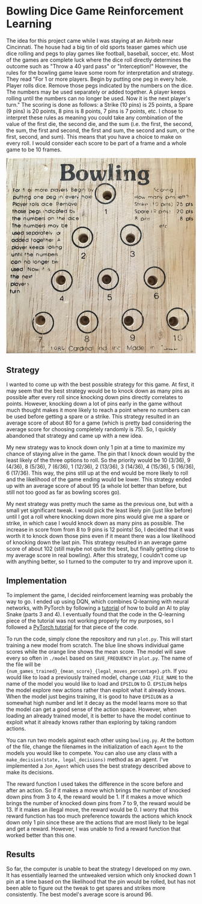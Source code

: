 # Bowling Dice Game Reinforcement Learning

The idea for this project came while I was staying at an Airbnb near Cincinnati. The house had a big tin of old sports teaser games which use dice rolling and pegs to play games like football, baseball, soccer, etc. Most of the games are complete luck where the dice roll directly determines the outcome such as "Throw a 40 yard pass" or "Interception!" However, the rules for the bowling game leave some room for interpretation and strategy. They read "For 1 or more players. Begin by putting one peg in every hole. Player rolls dice. Remove those pegs indicated by the numbers on the dice. The numbers may be used separately or added together. A player keeps rolling until the numbers can no longer be used. Now it is the next player's turn." The scoring is done as follows: a Strike (10 pins) is 25 points, a Spare (9 pins) is 20 points, 8 pins is 8 points, 7 pins is 7 points, etc. I chose to interpret these rules as meaning you could take any combination of the value of the first die, the second die, and the sum (i.e. the first, the second, the sum, the first and second, the first and sum, the second and sum, or the first, second, and sum). This means that you have a choice to make on every roll. I would consider each score to be part of a frame and a whole game to be 10 frames.

![Bowling](/assets/bowling_image.jpg)

## Strategy

I wanted to come up with the best possible strategy for this game. At first, it may seem that the best strategy would be to knock down as many pins as possible after every roll since knocking down pins directly correlates to points. However, knocking down a lot of pins early in the game without much thought makes it more likely to reach a point where no numbers can be used before getting a spare or a strike. This strategy resulted in an average score of about 80 for a game (which is pretty bad considering the average score for choosing completely randomly is 75). So, I quickly abandoned that strategy and came up with a new idea.

My new strategy was to knock down only 1 pin at a time to maximize my chance of staying alive in the game. The pin that I knock down would by the least likely of the three options to roll. So the priority would be 10 (3/36), 9 (4/36), 8 (5/36), 7 (6/36), 1 (12/36), 2 (13/36), 3 (14/36), 4 (15/36), 5 (16/36), 6 (17/36). This way, the pins still up at the end would be more likely to roll and the likelihood of the game ending would be lower. This strategy ended up with an average score of about 95 (a whole lot better than before, but still not too good as far as bowling scores go).

My next strategy was pretty much the same as the previous one, but with a small yet significant tweak. I would pick the least likely pin (just like before) until I got a roll where knocking down more pins would give me a spare or strike, in which case I would knock down as many pins as possible. The increase in score from from 8 to 9 pins is 12 points! So, I decided that it was worth it to knock down those pins even if it meant there was a low likelihood of knocking down the last pin. This strategy resulted in an average game score of about 102 (still maybe not quite the best, but finally getting close to my average score in real bowling). After this strategy, I couldn't come up with anything better, so I turned to the computer to try and improve upon it.

## Implementation

To implement the game, I decided reinforcement learning was probably the way to go. I ended up using DQN, which combines Q-learning with neural networks, with PyTorch by following a [tutorial](https://www.youtube.com/watch?v=6pJBPPrDO40) of how to build an AI to play Snake (parts 3 and 4). I eventually found that the code in the Q-learning piece of the tutorial was not working properly for my purposes, so I followed a [PyTorch tutorial](https://pytorch.org/tutorials/intermediate/reinforcement_q_learning.html) for that piece of the code.

To run the code, simply clone the repository and run `plot.py`. This will start training a new model from scratch. The blue line shows individual game scores while the orange line shows the mean score. The model will save every so often in `./model` based on `SAVE_FREQUENCY` in `plot.py`. The name of the file will be `{num_games_trained}_{mean_score}_{legal_moves_percentage}.pth`. If you would like to load a previously trained model, change `LOAD_FILE_NAME` to the name of the model you would like to load and `EPSILON` to 0. `EPSILON` helps the model explore new actions rather than exploit what it already knows. When the model just begins training, it is good to have `EPSILON` as a somewhat high number and let it decay as the model learns more so that the model can get a good sense of the action space. However, when loading an already trained model, it is better to have the model continue to exploit what it already knows rather than exploring by taking random actions.

You can run two models against each other using `bowling.py`. At the bottom of the file, change the filenames in the initialization of each `Agent` to the models you would like to compete. You can also use any class with a `make_decision(state, legal_decisions)` method as an agent. I've implemented a `Jon_Agent` which uses the best strategy described above to make its decisions.

The reward function I used takes the difference in the score before and after an action. So if it makes a move which brings the number of knocked down pins from 3 to 4, the reward would be 1. If it makes a move which brings the number of knocked down pins from 7 to 9, the reward would be 13. If it makes an illegal move, the reward would be 0. I worry that this reward function has too much preference towards the actions which knock down only 1 pin since these are the actions that are most likely to be legal and get a reward. However, I was unable to find a reward function that worked better than this one.

## Results

So far, the computer is unable to beat the strategy I developed on my own. It has essentially learned the untweaked version which only knocked down 1 pin at a time based on the likelihood that the pin would be rolled, but has not been able to figure out the tweak to get spares and strikes more consistently. The best model's average score is around 96.
